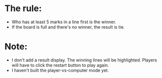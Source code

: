 # The rule:
- Who has at least 5 marks in a line first is the winner.  
- If the board is full and there's no winner, the result is tie.  

# Note: 
- I don't add a result display. 
The winning lines will be highlighted. 
Players will have to click the restart button to play again.  
- I haven't built the player-vs-computer mode yet.